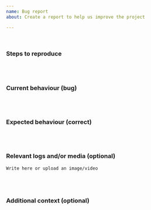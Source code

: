 ```yaml
---
name: Bug report
about: Create a report to help us improve the project

---
```

</br>
 
### Steps to reproduce 
<!---
1. Write here
2. Write here
-->
</br></br>

### Current behaviour (bug)
<!---
Write here
-->
</br></br>

### Expected behaviour (correct)
<!---
Write here
-->
</br></br>

### Relevant logs and/or media (optional)
```
Write here or upload an image/video
```
</br>
</br>

### Additional context (optional)
<!---
Write here
-->



